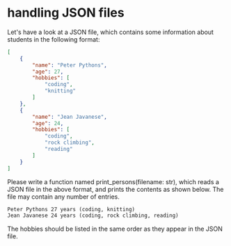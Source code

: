 
# handling JSON files

Let's have a look at a JSON file, which contains some information about students in the following format:

```json
[
    {
        "name": "Peter Pythons",
        "age": 27,
        "hobbies": [
            "coding",
            "knitting"
        ]
    },
    {
        "name": "Jean Javanese",
        "age": 24,
        "hobbies": [
            "coding",
            "rock climbing",
            "reading"
        ]
    }
]
```

Please write a function named print_persons(filename: str), which reads a JSON file in the above format, and prints the contents as shown below. The file may contain any number of entries.

```markdown
Peter Pythons 27 years (coding, knitting)
Jean Javanese 24 years (coding, rock climbing, reading)
```

The hobbies should be listed in the same order as they appear in the JSON file.
